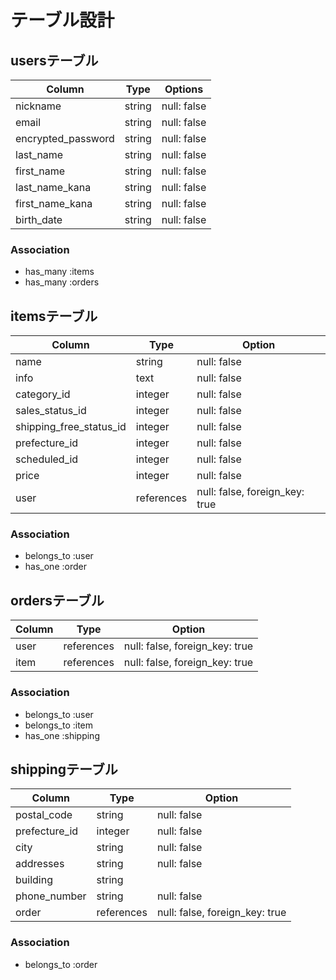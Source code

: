 # テーブル設計

## usersテーブル

| Column               | Type     | Options        |
| -------------------- | -------  | -------------- |
| nickname             | string   | null: false    |
| email                | string   | null: false    |
| encrypted_password   | string   | null: false    |
| last_name            | string   | null: false    |
| first_name           | string   | null: false    |
| last_name_kana       | string   | null: false    |
| first_name_kana      | string   | null: false    |
| birth_date           | string   | null: false    |


### Association

- has_many :items
- has_many :orders

##  itemsテーブル

| Column                  | Type        | Option                          |
| ----------------------- | ----------- | ------------------------------- |
| name                    | string      | null: false                     |
| info                    | text        | null: false                     |
| category_id             | integer     | null: false                     |
| sales_status_id         | integer     | null: false                     |
| shipping_free_status_id | integer     | null: false                     |
| prefecture_id           | integer     | null: false                     |
| scheduled_id            | integer     | null: false                     |
| price                   | integer     | null: false                     |
| user                    | references  | null: false, foreign_key: true  |

### Association

- belongs_to :user
- has_one    :order

## ordersテーブル

| Column          | Type       | Option                         |
| --------------- | ---------- | ------------------------------ |
| user            | references | null: false, foreign_key: true |
| item            | references | null: false, foreign_key: true |

### Association

- belongs_to :user
- belongs_to :item
- has_one    :shipping

## shippingテーブル

| Column             | Type       | Option                          |
| ------------------ | ---------- | ------------------------------- |
| postal_code        | string     | null: false                     |
| prefecture_id      | integer    | null: false                     |
| city               | string     | null: false                     |
| addresses          | string     | null: false                     |
| building           | string     |                                 |
| phone_number       | string     | null: false                     |
| order              | references | null: false, foreign_key: true  |

### Association
 
- belongs_to :order

